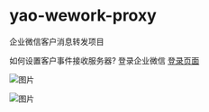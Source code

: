 # yao-wework-proxy
企业微信客户消息转发项目

如何设置客户事件接收服务器?
登录企业微信 [登录页面](https://work.weixin.qq.com/wework_admin/loginpage_wx)

![图片](https://release-bj-1252011659.cos.ap-beijing.myqcloud.com/bug/1677586364545.png)

![图片](https://release-bj-1252011659.cos.ap-beijing.myqcloud.com/bug/1677586299465.png)
